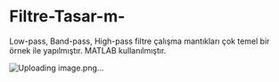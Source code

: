 # Filtre-Tasar-m-
Low-pass, Band-pass, High-pass filtre çalışma mantıkları çok temel bir örnek ile yapılmıştır. MATLAB kullanılmıştır.

![Uploading image.png…]()
